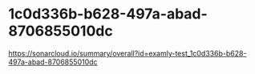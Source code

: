 # 1c0d336b-b628-497a-abad-8706855010dc
https://sonarcloud.io/summary/overall?id=examly-test_1c0d336b-b628-497a-abad-8706855010dc
